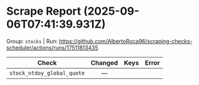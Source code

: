 # Scrape Report (2025-09-06T07:41:39.931Z)

Group: `stocks`  |  Run: https://github.com/AlbertoRoca96/scraping-checks-scheduler/actions/runs/17511813435

| Check | Changed | Keys | Error |
|---|:---:|:--|:--|
| `stock_ntdoy_global_quote` | — |  |  |

